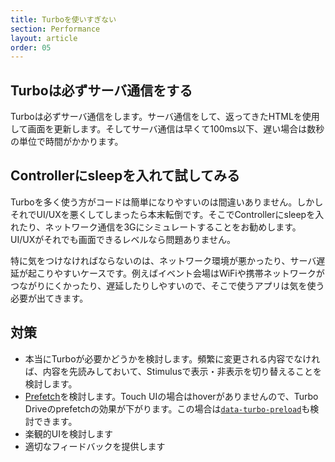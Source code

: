 ```yaml
---
title: Turboを使いすぎない
section: Performance
layout: article
order: 05
---
```


## Turboは必ずサーバ通信をする

Turboは必ずサーバ通信をします。サーバ通信をして、返ってきたHTMLを使用して画面を更新します。そしてサーバ通信は早くて100ms以下、遅い場合は数秒の単位で時間がかかります。

## Controllerにsleepを入れて試してみる

Turboを多く使う方がコードは簡単になりやすいのは間違いありません。しかしそれでUI/UXを悪くしてしまったら本末転倒です。そこでControllerにsleepを入れたり、ネットワーク通信を3Gにシミュレートすることをお勧めします。UI/UXがそれでも画面できるレベルなら問題ありません。

特に気をつけなければならないのは、ネットワーク環境が悪かったり、サーバ遅延が起こりやすいケースです。例えばイベント会場はWiFiや携帯ネットワークがつながりにくかったり、遅延したりしやすいので、そこで使うアプリは気を使う必要が出てきます。

## 対策

* 本当にTurboが必要かどうかを検討します。頻繁に変更される内容でなければ、内容を先読みしておいて、Stimulusで表示・非表示を切り替えることを検討します。
* [Prefetch](https://turbo.hotwired.dev/handbook/drive#prefetching-links-on-hover)を検討します。Touch UIの場合はhoverがありませんので、Turbo Driveのprefetchの効果が下がります。この場合は[`data-turbo-preload`](https://turbo.hotwired.dev/handbook/drive#preload-links-into-the-cache)も検討できます。
* 楽観的UIを検討します
* 適切なフィードバックを提供します
